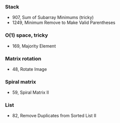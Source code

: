 ### Stack
- 907, Sum of Subarray Minimums (tricky)
- 1249, Minimum Remove to Make Valid Parentheses

### O(1) space, tricky
- 169, Majority Element

### Matrix rotation
- 48, Rotate Image

### Spiral matrix
- 59, Spiral Matrix II

### List
- 82, Remove Duplicates from Sorted List II 

